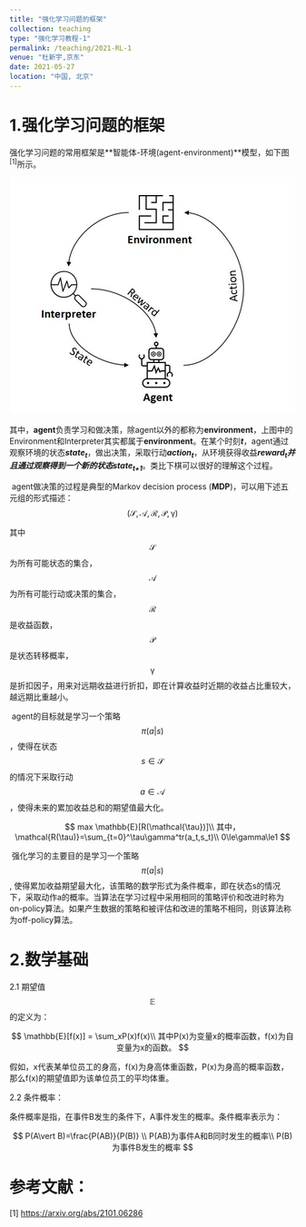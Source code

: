 ```yaml
---
title: "强化学习问题的框架"
collection: teaching
type: "强化学习教程-1"
permalink: /teaching/2021-RL-1
venue: "杜新宇,京东"
date: 2021-05-27
location: "中国, 北京"
---
```


<script type="text/javascript" src="http://cdn.mathjax.org/mathjax/latest/MathJax.js?config=default"></script>

# 1.强化学习问题的框架

​		强化学习问题的常用框架是**智能体-环境(agent-environment)**模型，如下图<sup>[1]</sup>所示。

<div align="center"><img src = "./2021-RL/agent-environments.jpg"/></div>

其中，**agent**负责学习和做决策，除agent以外的都称为**environment**，上图中的Environment和Interpreter其实都属于**environment**。在某个时刻***t***，agent通过观察环境的状态***state<sub>t</sub>***，做出决策，采取行动***action<sub>t</sub>***，从环境获得收益***reward<sub>t</sub>***并且通过观察得到一个新的状态***state<sub>t+1</sub>***。类比下棋可以很好的理解这个过程。

​		agent做决策的过程是典型的Markov decision process (**MDP**)，可以用下述五元组的形式描述：
$$
(\mathcal{S,A,R,P,\gamma})
$$

其中$$\mathcal{S}$$为所有可能状态的集合，$$\mathcal{A}$$为所有可能行动或决策的集合，$$\mathcal{R}$$是收益函数，$$\mathcal{P}$$是状态转移概率，$$\mathcal{\gamma}$$是折扣因子，用来对远期收益进行折扣，即在计算收益时近期的收益占比重较大，越远期比重越小。

​		agent的目标就是学习一个策略$$\pi(a\vert s)$$，使得在状态$$s\in\mathcal{S}$$的情况下采取行动$$a\in\mathcal{A}$$，使得未来的累加收益总和的期望值最大化。


$$
max \mathbb{E}[R(\mathcal{\tau})]\\
其中，\mathcal{R(\tau)}=\sum_{t=0}^\tau\gamma^tr(a_t,s_t)\\
0\le\gamma\le1
$$

​		强化学习的主要目的是学习一个策略$$\pi(a\vert s)$$, 使得累加收益期望最大化，该策略的数学形式为条件概率，即在状态s的情况下，采取动作a的概率。当算法在学习过程中采用相同的策略评价和改进时称为on-policy算法。如果产生数据的策略和被评估和改进的策略不相同，则该算法称为off-policy算法。

# 2.数学基础

2.1 期望值$$\mathbb{E}$$的定义为：


$$
\mathbb{E}[f(x)] = \sum_xP(x)f(x)\\
其中P(x)为变量x的概率函数，f(x)为自变量为x的函数。
$$

假如，x代表某单位员工的身高，f(x)为身高体重函数，P(x)为身高的概率函数，那么f(x)的期望值即为该单位员工的平均体重。

2.2 条件概率：

条件概率是指，在事件B发生的条件下，A事件发生的概率。条件概率表示为：


$$
P(A\vert B)=\frac{P(AB)}{P(B)} \\
P(AB)为事件A和B同时发生的概率\\
P(B)为事件B发生的概率
$$


# 参考文献：

[1] https://arxiv.org/abs/2101.06286